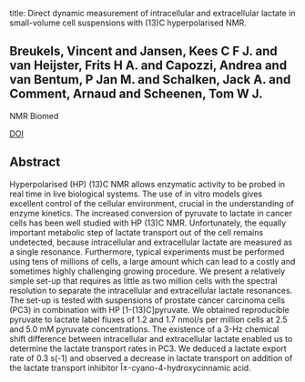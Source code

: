 title: Direct dynamic measurement of intracellular and extracellular lactate in small-volume cell suspensions with (13)C hyperpolarised NMR.

## Breukels, Vincent and Jansen, Kees C F J. and van Heijster, Frits H A. and Capozzi, Andrea and van Bentum, P Jan M. and Schalken, Jack A. and Comment, Arnaud and Scheenen, Tom W J.
NMR Biomed

<a href="https://doi.org/10.1002/nbm.3341">DOI</a>

## Abstract
Hyperpolarised (HP) (13)C NMR allows enzymatic activity to be probed in real time in live biological systems. The use of in vitro models gives excellent control of the cellular environment, crucial in the understanding of enzyme kinetics. The increased conversion of pyruvate to lactate in cancer cells has been well studied with HP (13)C NMR. Unfortunately, the equally important metabolic step of lactate transport out of the cell remains undetected, because intracellular and extracellular lactate are measured as a single resonance. Furthermore, typical experiments must be performed using tens of millions of cells, a large amount which can lead to a costly and sometimes highly challenging growing procedure. We present a relatively simple set-up that requires as little as two million cells with the spectral resolution to separate the intracellular and extracellular lactate resonances. The set-up is tested with suspensions of prostate cancer carcinoma cells (PC3) in combination with HP [1-(13)C]pyruvate. We obtained reproducible pyruvate to lactate label fluxes of 1.2 and 1.7 nmol/s per million cells at 2.5 and 5.0 mM pyruvate concentrations. The existence of a 3-Hz chemical shift difference between intracellular and extracellular lactate enabled us to determine the lactate transport rates in PC3. We deduced a lactate export rate of 0.3 s(-1) and observed a decrease in lactate transport on addition of the lactate transport inhibitor Î±-cyano-4-hydroxycinnamic acid.


